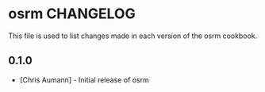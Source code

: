osrm CHANGELOG
==============

This file is used to list changes made in each version of the osrm cookbook.

0.1.0
-----
- [Chris Aumann] - Initial release of osrm
